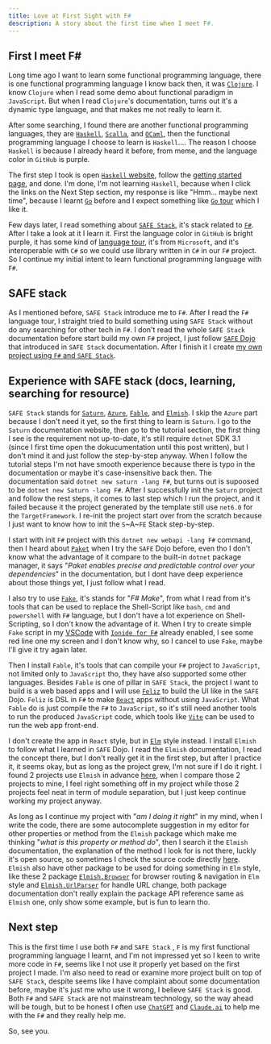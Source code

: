 ```yaml
---
title: Love at First Sight with F#
description: A story about the first time when I meet F#.
---
```


## First I meet F#

Long time ago I want to learn some functional programming language, there is one functional programming language I know back then, it was [`Clojure`](https://clojure.org/). I know `Clojure` when I read some demo about functional paradigm in `JavaScript`. But when I read `Clojure`'s documentation, turns out it's a dynamic type language, and that makes me not really to learn it.

After some searching, I found there are another functional programming languages, they are [`Haskell`](https://www.haskell.org/?uwu=true), [`Scalla`](https://www.scala-lang.org/), and [`OCaml`](https://ocaml.org/), then the functional programming language I choose to learn is `Haskell`.... The reason I choose `Haskell` is because I already heard it before, from meme, and the language color in `GitHub` is purple.

The first step I took is open [`Haskell` website](https://www.haskell.org/), follow the [getting started page](https://www.haskell.org/get-started/), and done. I'm done, I'm not learning `Haskell`, because when I click the links on the Next Step section, my response is like "Hmm... maybe next time", because I learnt [`Go`](https://go.dev/) before and I expect something like [`Go` tour](https://go.dev/tour/) which I like it.

Few days later, I read something about [`SAFE Stack`](https://safe-stack.github.io/), it's stack related to [`F#`](https://learn.microsoft.com/en-us/dotnet/fsharp/). After I take a look at it I learn it. First the language color in `GitHub` is bright purple, it has some kind of [language tour](https://learn.microsoft.com/en-us/dotnet/fsharp/tour), it's from `Microsoft`, and it's interoperable with `C#` so we could use library written in `C#` in our `F#` project. So I continue my initial intent to learn functional programming language with `F#`.

## SAFE stack

As I mentioned before, `SAFE Stack` introduce me to `F#`. After I read the `F#` language tour, I straight tried to build something using `SAFE Stack` without do any searching for other tech in `F#`. I don't read the whole `SAFE Stack` documentation before start build my own `F#` project, I just follow [`SAFE` Dojo](https://github.com/CompositionalIT/SAFE-Dojo) that introduced in `SAFE Stack` documentation. After I finish it I create [my own project using `F#` and `SAFE Stack`](https://github.com/sistracia/rss-bookmarkr).

## Experience with SAFE stack (docs, learning, searching for resource)

`SAFE Stack` stands for [`Saturn`](https://saturnframework.org/), [`Azure`](https://azure.microsoft.com/en-us), [`Fable`](https://fable.io/), and [`Elmish`](https://elmish.github.io/elmish/). I skip the `Azure` part because I don't need it yet, so the first thing to learn is `Saturn`. I go to the `Saturn` documentation website, then go to the tutorial section, the first thing I see is the requirement not up-to-date, it's still require `dotnet` SDK 3.1 (since I first time open the dokucumentation until this post written), but I don't mind it and just follow the step-by-step anyway. When I follow the tutorial steps I'm not have smooth experience because there is typo in the documentation or maybe it's case-insensitive back then. The documentation said `dotnet new saturn -lang F#`, but turns out is supoosed to be `dotnet new Saturn -lang F#`. After I successfully init the `Saturn` project and follow the rest steps, it comes to last step which I run the project, and it failed because it the project generated by the template still use `net6.0` for the `TargetFramework`. I re-init the project start over from the scratch because I just want to know how to init the `S`~A~`FE` Stack step-by-step.

I start with init `F#` project with this `dotnet new webapi -lang F#` command, then I heard about [`Paket`](https://fsprojects.github.io/Paket/index.html) when I try the `SAFE` Dojo before, even tho I don't know what the advantage of it compare to the built-in `dotnet` package manager, it says "_Paket enables precise and predictable control over your dependencies_" in the documentation, but I dont have deep experience about those things yet, I just follow what I read.

I also try to use [`Fake`](https://fake.build/index.html), it's stands for "_F# Make_", from what I read from it's tools that can be used to replace the Shell-Script like `bash`, `cmd` and `powershell` with `F#` language, but I don't have a lot experience on Shell-Scripting, so I don't know the advantage of it. When I try to create simple `Fake` script in my [VSCode](https://code.visualstudio.com/) with [`Ionide for F#`](https://marketplace.visualstudio.com/items?itemName=Ionide.Ionide-fsharp) already enabled, I see some red line one my screen and I don't know why, so I cancel to use `Fake`, maybe I'll give it try again later.

Then I install `Fable`, it's tools that can compile your `F#` project to `JavaScript`, not limited only to `JavaScript` tho, they have also supported some other languages. Besides `Fable` is one of pillar in `SAFE Stack`, the project I want to build is a web based apps and I will use [`Feliz`](https://zaid-ajaj.github.io/Feliz/) to build the UI like in the `SAFE` Dojo. `Feliz` is DSL in `F#` to make [`React`](https://react.dev/?uwu=true) apps without using `JavaScript`. What `Fable` do is just compile the `F#` to `JavaScript`, so it's still need another tools to run the produced `JavaScript` code, which tools like [`Vite`](https://vitejs.dev/) can be used to run the web app front-end.

I don't create the app in `React` style, but in [`Elm`](https://elm-lang.org/) style instead. I install `Elmish` to follow what I learned in `SAFE` Dojo. I read the `Elmish` documentation, I read the concept there, but I don't really get it in the first step, but after I practice it, it seems okay, but as long as the project grew, I'm not sure if I do it right. I found 2 projects use `Elmish` in advance [here](https://github.com/Zaid-Ajaj/Fable.Remoting#applications-using-remoting), when I compare those 2 projects to mine, I feel right something off in my project while those 2 projects feel neat in term of module separation, but I just keep continue working my project anyway.

As long as I continue my project with "_am I doing it right_" in my mind, when I write the code, there are some autocomplete suggestion in my editor for other properties or method from the `Elmish` package which make me thinking "_what is this property or method do_", then I search it the `Elmish` documentation, the explanation of the method I look for is not there, luckly it's open source, so sometimes I check the source code directly [here](https://github.com/elmish/elmish). `Elmish` also have other package to be used for doing something in `Elm` style, like these 2 package [`Elmish.Browser`](https://elmish.github.io/browser/) for browser routing & navigation in `Elm` style and [`Elmish.UrlParser`](https://elmish.github.io/urlParser/) for handle URL change, both package documentation don't really explain the package API reference same as `Elmish` one, only show some example, but is fun to learn tho.

## Next step

This is the first time I use both `F#` and `SAFE Stack` , `F` is my first functional programming language I learnt, and I'm not impressed yet so I keen to write more code in `F#`, seems like I not use it properly yet based on the first project I made. I'm also need to read or examine more project built on top of `SAFE Stack`, despite seems like I have complaint about some documentation before, maybe it's just me who use it wrong, I believe `SAFE Stack` is good. Both `F#` and `SAFE Stack` are not mainstream technology, so the way ahead will be tough, but to be honest I often use [`ChatGPT`](https://chat.openai.com/) and [`Claude.ai`](https://claude.ai/) to help me with the `F#` and they really help me.

So, see you.
